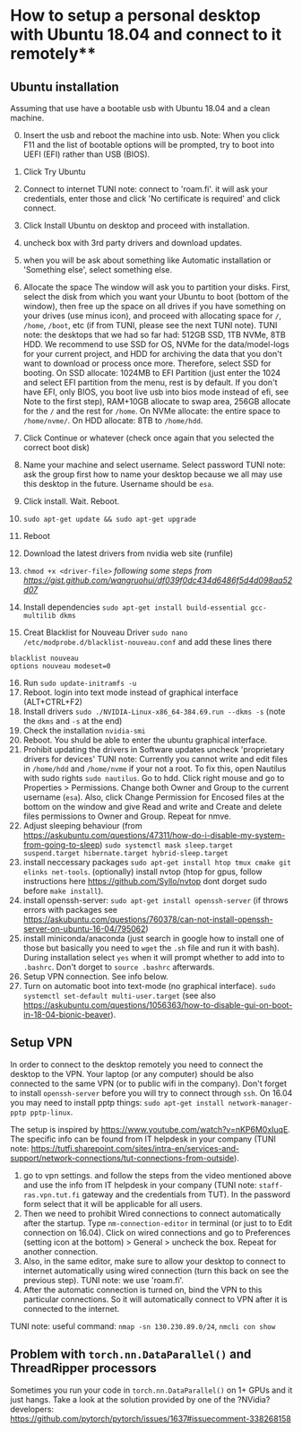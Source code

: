 # How to setup a personal desktop with Ubuntu 18.04 and connect to it remotely**

## Ubuntu installation
Assuming that use have a bootable usb with Ubuntu 18.04 and a clean machine.

0. Insert the usb and reboot the machine into usb.
Note: When you click F11 and the list of bootable options will be prompted, try to boot into UEFI (EFI) rather than USB (BIOS).
1. Click Try Ubuntu
2. Connect to internet
TUNI note: connect to 'roam.fi'. it will ask your credentials, enter those and click 'No certificate is required' and click connect.
3. Click Install Ubuntu on desktop and proceed with installation.
4. uncheck box with 3rd party drivers and download updates. 
5. when you will be ask about something like Automatic installation or 'Something else', select something else. 
6. Allocate the space
The window will ask you to partition your disks. First, select the disk from which you want your Ubuntu to boot (bottom of the window), then free up the space on all drives if you have something on your drives (use minus icon), and proceed with allocating space for `/`, `/home`, `/boot`, etc (if from TUNI, please see the next TUNI note).
TUNI note: the desktops that we had so far had: 512GB SSD, 1TB NVMe, 8TB HDD. We recommend to use SSD for OS, NVMe for the data/model-logs for your current project, and HDD for archiving the data that you don't want to download or process once more. Therefore, select SSD for booting. On SSD allocate: 1024MB to EFI Partition (just enter the 1024 and select EFI partition from the menu, rest is by default. If you don't have EFI, only BIOS, you boot live usb into bios mode instead of efi, see Note to the first step), RAM+10GB allocate to swap area, 256GB allocate for the `/` and the rest for `/home`. On NVMe allocate: the entire space to `/home/nvme/`. On HDD allocate: 8TB to `/home/hdd`.

7. Click Continue or whatever (check once again that you selected the correct boot disk)
8. Name your machine and select username. Select password
TUNI note: ask the group first how to name your desktop because we all may use this desktop in the future. Username should be `esa`.
9. Click install. Wait. Reboot. 
10. `sudo apt-get update && sudo apt-get upgrade`
11. Reboot
12. Download the latest drivers from nvidia web site (runfile)
13. `chmod +x <driver-file>`
_following some steps from https://gist.github.com/wangruohui/df039f0dc434d6486f5d4d098aa52d07_
14. Install dependencies `sudo apt-get install build-essential gcc-multilib dkms`
15. Creat Blacklist for Nouveau Driver `sudo nano /etc/modprobe.d/blacklist-nouveau.conf` and add these lines there
```
blacklist nouveau
options nouveau modeset=0
```
16. Run `sudo update-initramfs -u`
17. Reboot. login into text mode instead of graphical interface (ALT+CTRL+F2)
18. Install drivers `sudo ./NVIDIA-Linux-x86_64-384.69.run --dkms -s` (note the `dkms` and `-s` at the end)
19. Check the installation `nvidia-smi`
20. Reboot. You shuld be able to enter the ubuntu graphical interface.
21. Prohibit updating the drivers in Software updates uncheck 'proprietary drivers for devices'
TUNI note: Currently you cannot write and edit files in `/home/hdd` and `/home/nvme` if your not a root. To fix this, open Nautilus with sudo rights `sudo nautilus`. Go to hdd. Click right mouse and go to Properties > Permissions. Change both Owner and Group to the current username (`esa`). Also, click Change Permission for Encosed files at the bottom on the window and give Read and write and Create and delete files permissions to Owner and Group. Repeat for nmve.
22. Adjust sleeping behaviour (from https://askubuntu.com/questions/47311/how-do-i-disable-my-system-from-going-to-sleep) `sudo systemctl mask sleep.target suspend.target hibernate.target hybrid-sleep.target`
23. install neccessary packages `sudo apt-get install htop tmux cmake git elinks net-tools`. (optionally) install nvtop (htop for gpus, follow instructions here https://github.com/Syllo/nvtop dont dorget sudo before `make install`). 
24. install openssh-server: `sudo apt-get install openssh-server` (if throws errors with packages see https://askubuntu.com/questions/760378/can-not-install-openssh-server-on-ubuntu-16-04/795062)
25. install miniconda/anaconda (just search in google how to install one of those but basically you need to `wget` the `.sh` file and run it with bash). During installation select `yes` when it will prompt whether to add into to `.bashrc`. Don't dorget to `source .bashrc` afterwards.
26. Setup VPN connection. See info below.
27. Turn on automatic boot into text-mode (no graphical interface). `sudo systemctl set-default multi-user.target` (see also https://askubuntu.com/questions/1056363/how-to-disable-gui-on-boot-in-18-04-bionic-beaver).


## Setup VPN
In order to connect to the desktop remotely you need to connect the desktop to the VPN. Your laptop (or any computer) should be also connected to the same VPN (or to public wifi in the company). Don't forget to install `openssh-server` before you will try to connect through `ssh`. On 16.04 you may need to install pptp things: `sudo apt-get install network-manager-pptp pptp-linux`.

The setup is inspired by https://www.youtube.com/watch?v=nKP6M0xIuqE. The specific info can be found from IT helpdesk in your company (TUNI note: https://tutfi.sharepoint.com/sites/intra-en/services-and-support/network-connections/tut-connections-from-outside).

1. go to vpn settings. and follow the steps from the video mentioned above and use the info from IT helpdesk in your company (TUNI note: `staff-ras.vpn.tut.fi` gateway and the credentials from TUT). In the password form select that it will be applicable for all users.
2. Then we need to prohibit Wired connections to connect automatically after the startup. Type `nm-connection-editor` in terminal (or just to to Edit connection on 16.04). Click on wired connections and go to Preferences (setting icon at the bottom) > General > uncheck the box. Repeat for another connection.
3. Also, in the same editor, make sure to allow your desktop to connect to internet automatically using wired connection (turn this back on see the previous step). TUNI note: we use 'roam.fi'. 
4. After the automatic connection is turned on, bind the VPN to this particular connections. So it will automatically connect to VPN after it is connected to the internet.

TUNI note: useful command: `nmap -sn 130.230.89.0/24`, `nmcli con show`

## Problem with `torch.nn.DataParallel()` and ThreadRipper processors

Sometimes you run your code in `torch.nn.DataParallel()` on 1+ GPUs and it just hangs. Take a look at the solution provided by one of the ?NVidia? developers: https://github.com/pytorch/pytorch/issues/1637#issuecomment-338268158
